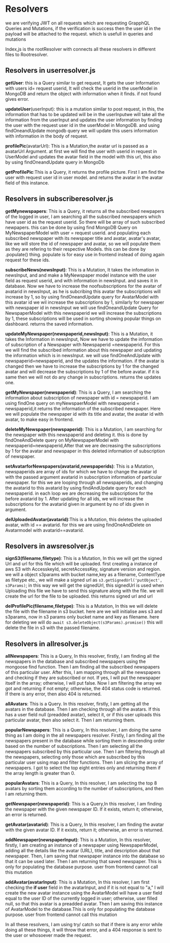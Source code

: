 # Resolvers

we are verifying JWT on all requests which are requesting GrapphQL Queries and Mutations, if the verification is success then the user id in the payload will be attached to the request. which is usefull in queries and mutations

Index,js is the rootResolver with connects all these resolvers in different files to Rootresolver.

## Resolvers in userresolver.js

**getUser**: this is a Query similar to get request, It gets the user Information with users id= request userid, It will check the userid in the userModel in MongoDB and return the object with information when it finds. if not found gives error.

**updateUser**(userInput):  this is a mutation similar to post request, in this,  the information that has to be updated will be in the userInputwe will take all the information from the userInput and updates the user information by finding the user with the request user id in the userModel in MongoDB. and using findOneandUpdate mongodb query we will update this users information with information in the body of request.

**profilePic**(avatarUrl): This is a Mutation,the avatar url is passed as a avatarUrl Argument. at first we will find the user with userid in request in UserModel and updates the avatar field in the model with this url, this also by using findOneandUpdate query in MongoDb

**getProfilePic**:This is a Query, it returns the profile picture. First I am find the user with request user id in user model. and returns the avatar in the avatar field of this instance.

## Resolvers in subscriberesolver.js

 **getMynewspapers**: This is a Query, it returns all the subscribed newpapers of the logged in user, I am searching all the subscribed newspapers which have user id as the request userid. So there will be array of such subscribed newpapers. this can be done by using find MongoDB Query on MyNewspaperModel with user = request userid. and populating each subscribed newspaper with its newspaper title and avatar, avatar's avatar, like we will store the id of newspaper and avatar, so we will populate them as they are refering to their respective Models. this can be done by .populate() thing. populate is for easy use in frontend instead of doing again request for these ids.

**subscribeNews(newsInput)**: This is a Mutation, It takes the infomation in newsInput, and  and make a MyNewspaper model instance with the user field as request userid, and with information in newsInput. and saves it in database. Now we have to increase the noofsubscriptions for the avatar of avatarid in newsInput, as he is subcribing this avatar the subscriptions will increase by 1, so by using findOneandUpdate query  for AvatarModel with this avatar id we wil increase the subscriptions by 1, similarly for newspaper with newspaper id in newsInput we will use findOneandUpdate Query for NewspaperModel with this newspaperid we will increase the subscriptions by 1, these subscriptions will be used in sorting showing popular things on dashboard. returns the saved information.

**updateMyNewspaper(newspaperid,newsInput)**: This is a Mutation, it takes the Information in newsInput, Now we have to update the information of subscription of a Newspaper with Newspaperid =newspaperid. For this we will find the subscribed information about this newspaper and updating the information which is in newsInput. we will use findOneAndUpdate with newspaperid=newspaperid, and the updates the information. if  the avatar is changed then we have to increase the subscriptions by 1 for the changed avatar and will decrease the subscriptions by 1 of the before avatar. if it is same then we will not do any change in subscriptions. returns the updates one.

**getMyNewspaper(newspaperid)**: This is a Query, I am searching the information about subscription of newspaper with id = newspaperid. I am using findOne query on myNewspaerModel with newspaperid = newspaperid,it returns the information of the subscribed newspaper. Here we will populate the newspaper id with its title and avatar, the avatar id with avatar, to make easy in frontend.

**deleteMyNewspaper(newspaperid)**: This is a Mutation, I am searching for the newspaper with this newspaperid  and deleting it. this is done by findOneAndDelete query on MyNewspaperModel with newspaperid=newspaperid,After that we are decreasing the subscriptions by 1 for the avatar and newspaper in this deleted information of subscription of newspaper.  

**setAvatarforNewspapers(avatarid,newspaperids)**: This is a Mutation, newspaperids are array of ids for which we have to change the avatar id with the passed argument avatarid in subscription information of particular newspaper. for this we are looping through all newspaperids, and changing the avatarid to this avatarid by using findAndUpdate query for each newspaperid. in each loop we are decreasing the subscriptions for the before avatarid by 1. After updating for all ids, we will increase the subscriptions for the avatarid given in argument by no of ids given in argument.

**delUploadedAvatar(avatarid)**:This is a Mutation, this deletes the uploaded avatar, with id == avatarid. for this we are using findOneAndDelete on Avatarmodel with avatarid==avatarid.

## Resolvers in awsresolver.js

**signS3(filename,filetype)**: This is a Mutation, In this we will get the signed Url and url for this file which will be uploaded. first creating a instance of aws S3 with AccesskeyId, secretAccessKey, signature version and region. we will a object s3params with bucket name,key as a filename, ContentType as filetype etc., we will make a signed url as `s3.getSignedUrl('putObject', s3Params)`; in this way we will get the signedUrl, this signedUrl is used when Uploading this file we have to send this signature along with the file. we will create the url for the file to be uploaded. this returns signed url and url

**delProfilePic(filename,filetype)**: This is a Mutation, In this we will delete the file with the filename in s3 bucket. here are we will initialise aws s3 and s3params, now in s3 params only bucket name and key as filename. here for deleting we will do `await s3.deleteObject(s3Params).promise()` this will delete the file in s3 with the passed filename.

## Resolvers in allresolver.js

**allNewspapers**: This is a Query, In this resolver, firstly, I am finding all the newspapers in the database and subscribed newspapers using the mongoose find function. Then I am finding all the subscribed newspapers of this particular user. After this, I am mapping through all the newspapers and checking if they are subscribed or not. If yes, I will put the newspaper itself in the array; otherwise, I will put false. Now I am filtering the array we got and returning if not empty; otherwise, the 404 status code is returned. If there is any error, then also 404 is returned.

**allAvatars**: This is a Query. In this resolver, firstly, I am getting all the avatars in the database. Then I am checking through all the avatars. If this has a user field null (preadded avatar), select it, or if this user uploads this particular avatar, then also select it. Then I am returning them.

**popularNewspapers**: This is a Query, In this resolver, I am doing the same thing as I am doing in the all newspapers resolver. Firstly, I am finding all the newspapers present in the database while sorting them in descending order based on the number of subscriptions. Then I am selecting all the newspapers subscribed by this particular use. Then I am filtering through all the newspapers, selecting only those which are subscribed by this particular user using map and filter functions. Then I am slicing the array of newspapers. I got to select the top eight entries only and returning them if the array length is greater than 0.

**popularAvatars**: This is a Query, In this resolver, I am selecting the top 8 avatars by sorting them according to the number of subscriptions, and then I am returning them.

**getNewspaper(newspaperid)**: This is a Query,In this resolver, I am finding the newspaper with the given newspaper ID. If it exists, return it; otherwise, an error is returned.

**getAvatar(avatarid)**: This is a Query, In this resolver, I am finding the avatar with the given avatar ID. If it exists, return it; otherwise, an error is returned.

**addNewspaper(newspaperInput)**: This is a Mutation, In this resolver, firstly, I am creating an instance of a newspaper using NewspaperModel, adding all the details like the avatar (URL), title, and description about that newspaper. Then, I am saving that newspaper instance into the database so that it can be used later. Then I am returning that saved newspaper. This is only for populating the database purpose. user from frontend cannot call this mutation

**addAvatar(avatarInput)**: This is a Mutation, In this resolver, I am first checking the **if user** field in the avatarInput, and if it is not equal to "a," I will create the new avatar instance using the AvatarModel will have a user field equal to the user ID of the currently logged in user; otherwise, user filled null, so that this avatar is a preadded avatar. Then I am saving this instance of AvatarModel to the database.This is only for populating the database purpose. user from frontend cannot call this mutation

In all these resolvers, I am using try/ catch so that if there is any error while doing all these things, it will throw that error, and a 404 response is sent to the user or whosoever made the request.

